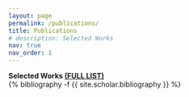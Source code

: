 ```yaml
---
layout: page
permalink: /publications/
title: Publications
# description: Selected Works
nav: true
nav_order: 1
---
```

<!-- _pages/publications.md -->
<div class="publications">
<div><strong>Selected Works <a href="full_list">(FULL LIST)</a></strong></div>
{% bibliography -f {{ site.scholar.bibliography }} %}

</div>
